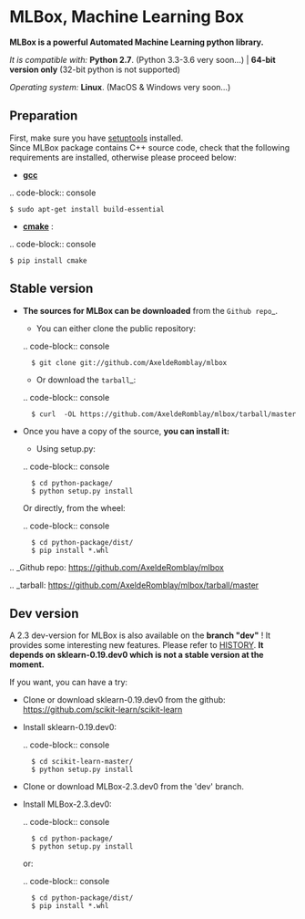 MLBox, Machine Learning Box
===========================

__MLBox is a powerful Automated Machine Learning python library.__

_It is compatible with:_ __Python 2.7__. (Python 3.3-3.6 very soon...) | __64-bit version only__ (32-bit python is not supported)

_Operating system:_ __Linux__. (MacOS & Windows very soon...)


## Preparation 

First, make sure you have [setuptools](https://pypi.python.org/pypi/setuptools) installed. <br/>
Since MLBox package contains C++ source code, check that the following requirements are installed, otherwise please proceed below: 

* **[gcc](https://gcc.gnu.org/)** 

.. code-block:: console

    $ sudo apt-get install build-essential
    
* **[cmake](https://cmake.org/)** : 

.. code-block:: console

    $ pip install cmake
    
    
## Stable version


* **The sources for MLBox can be downloaded** from the `Github repo`_.

    * You can either clone the public repository:

    .. code-block:: console

        $ git clone git://github.com/AxeldeRomblay/mlbox

    * Or download the `tarball`_:

    .. code-block:: console

        $ curl  -OL https://github.com/AxeldeRomblay/mlbox/tarball/master


* Once you have a copy of the source, **you can install it:**

    * Using setup.py: 
    
    .. code-block:: console

        $ cd python-package/
        $ python setup.py install

    Or directly, from the wheel:

    .. code-block:: console

        $ cd python-package/dist/
        $ pip install *.whl


.. _Github repo: https://github.com/AxeldeRomblay/mlbox

.. _tarball: https://github.com/AxeldeRomblay/mlbox/tarball/master



## Dev version


A 2.3 dev-version for MLBox is also available on the __branch "dev"__ ! It provides some interesting new features. Please refer to [HISTORY](https://github.com/AxeldeRomblay/MLBox/blob/master/HISTORY.rst). __It depends on sklearn-0.19.dev0 which is not a stable version at the moment.__

If you want, you can have a try: 

* Clone or download sklearn-0.19.dev0 from the github: https://github.com/scikit-learn/scikit-learn
* Install sklearn-0.19.dev0: 

    .. code-block:: console

        $ cd scikit-learn-master/
        $ python setup.py install 

* Clone or download MLBox-2.3.dev0 from the 'dev' branch. 
* Install MLBox-2.3.dev0: 

    .. code-block:: console

        $ cd python-package/
        $ python setup.py install 

    or:

    .. code-block:: console

        $ cd python-package/dist/
        $ pip install *.whl



